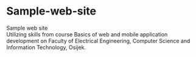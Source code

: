 # Sample-web-site
Sample web site<br>
Utilizing skills from course Basics of web and mobile application development on Faculty of Electrical Engineering, Computer Science and Information Technology, Osijek.
